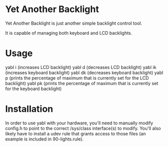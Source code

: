 # Yet Another Backlight

Yet Another Backlight is just another simple backlight control tool.

It is capable of managing both keyboard and LCD backlights.

# Usage

yabl i (increases LCD backlight) yabl d (decreases LCD backlight) yabl ik
(increases keyboard backlight) yabl dk (decreases keyboard backlight) yabl p
(prints the percentage of maximum that is currently set for the LCD backlight)
yabl pk (prints the percentage of maximum that is currently set for the keyboard
backlight)

# Installation

In order to use yabl with your hardware, you'll need to manually modify config.h
to point to the correct /sys/class interface(s) to modify. You'll also likely
have to install a udev rule that grants access to those files (an example is
included in 90-lights.rule).
